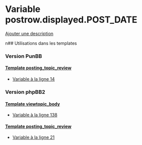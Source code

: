 # Variable postrow.displayed.POST_DATE
[Ajouter une description](https://fa-tvars.appspot.com/postrow.displayed.POST_DATE)

n## Utilisations dans les templates

### Version PunBB

#### [Template posting_topic_review](punbb/posting_topic_review.md)
* [Variable à la ligne 14](../punbb/posting_topic_review.tpl#L14)

### Version phpBB2

#### [Template viewtopic_body](subsilver/viewtopic_body.md)
* [Variable à la ligne 138](../subsilver/viewtopic_body.tpl#L138)

#### [Template posting_topic_review](subsilver/posting_topic_review.md)
* [Variable à la ligne 21](../subsilver/posting_topic_review.tpl#L21)
